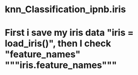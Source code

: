 # knn_Classification_ipnb.iris
# First i save my iris data "iris = load_iris()", then I check "feature_names" """iris.feature_names"""
